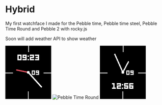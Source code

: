 # Hybrid
My first watchface I made for the Pebble time, Pebble time steel, Pebble Time Round and Pebble 2 with rocky.js

Soon will add weather API to show weather

![Pebble Time](Screenshots/pebble_screenshot_2020-02-09_09-23-04.png)
![Pebble Time Round](pebble_screenshot_2020-02-09_07-25-16.png)
![Pebble 2](Screenshots/pebble_screenshot_2020-02-09_12-56-30.png)
